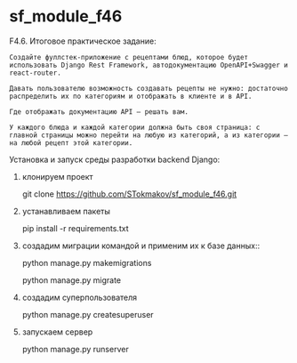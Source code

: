 # sf_module_f46
F4.6. Итоговое практическое задание:
   
    Создайте фуллстек-приложение с рецептами блюд, которое будет использовать Django Rest Framework, автодокументацию OpenAPI+Swagger и react-router.

    Давать пользователю возможность создавать рецепты не нужно: достаточно распределить их по категориям и отображать в клиенте и в API.

    Где отображать документацию API — решать вам.
    
    У каждого блюда и каждой категории должна быть своя страница: с главной страницы можно перейти на любую из категорий, а из категории — на любой рецепт этой категории.

Установка и запуск среды разработки backend Django:

1. клонируем проект 

    git clone https://github.com/STokmakov/sf_module_f46.git

2. устанавливаем пакеты

    pip install -r requirements.txt

3. создадим миграции командой и применим их к базе данных::

    python manage.py makemigrations

    python manage.py migrate

4. создадим суперпользователя

    python manage.py createsuperuser

5. запускаем сервер
  
   python manage.py runserver